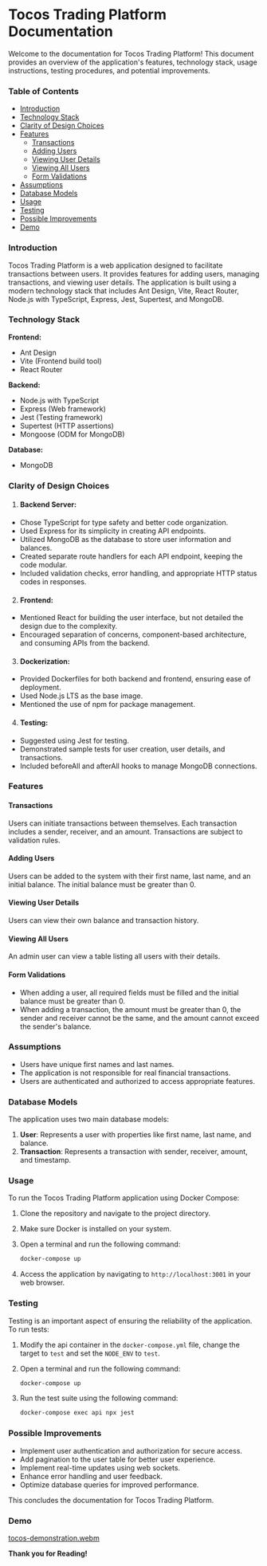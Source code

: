 # Tocos Trading Platform Documentation

Welcome to the documentation for Tocos Trading Platform! This document provides an overview of the application's features, technology stack, usage instructions, testing procedures, and potential improvements.

### Table of Contents

- [Introduction](#introduction)
- [Technology Stack](#technology-stack)
- [Clarity of Design Choices](#clarity-of-design-choices)
- [Features](#features)
  - [Transactions](#transactions)
  - [Adding Users](#adding-users)
  - [Viewing User Details](#viewing-user-details)
  - [Viewing All Users](#viewing-all-users)
  - [Form Validations](#form-validations)
- [Assumptions](#assumptions)
- [Database Models](#database-models)
- [Usage](#usage)
- [Testing](#testing)
- [Possible Improvements](#possible-improvements)
- [Demo](#demo)

### Introduction

Tocos Trading Platform is a web application designed to facilitate transactions between users. It provides features for adding users, managing transactions, and viewing user details. The application is built using a modern technology stack that includes Ant Design, Vite, React Router, Node.js with TypeScript, Express, Jest, Supertest, and MongoDB.

### Technology Stack

**Frontend:**
- Ant Design
- Vite (Frontend build tool)
- React Router

**Backend:**
- Node.js with TypeScript
- Express (Web framework)
- Jest (Testing framework)
- Supertest (HTTP assertions)
- Mongoose (ODM for MongoDB)

**Database:**
- MongoDB

### Clarity of Design Choices

1. #### Backend Server:
- Chose TypeScript for type safety and better code organization.
- Used Express for its simplicity in creating API endpoints.
- Utilized MongoDB as the database to store user information and balances.
- Created separate route handlers for each API endpoint, keeping the code modular.
- Included validation checks, error handling, and appropriate HTTP status codes in responses.

2. #### Frontend:
- Mentioned React for building the user interface, but not detailed the design due to the complexity.
- Encouraged separation of concerns, component-based architecture, and consuming APIs from the backend.

3. #### Dockerization:
- Provided Dockerfiles for both backend and frontend, ensuring ease of deployment.
- Used Node.js LTS as the base image.
- Mentioned the use of npm for package management.

4. #### Testing:

- Suggested using Jest for testing.
- Demonstrated sample tests for user creation, user details, and transactions.
- Included beforeAll and afterAll hooks to manage MongoDB connections.

### Features

#### Transactions

Users can initiate transactions between themselves. Each transaction includes a sender, receiver, and an amount. Transactions are subject to validation rules.

#### Adding Users

Users can be added to the system with their first name, last name, and an initial balance. The initial balance must be greater than 0.

#### Viewing User Details

Users can view their own balance and transaction history.

#### Viewing All Users

An admin user can view a table listing all users with their details.

#### Form Validations

- When adding a user, all required fields must be filled and the initial balance must be greater than 0.
- When adding a transaction, the amount must be greater than 0, the sender and receiver cannot be the same, and the amount cannot exceed the sender's balance.

### Assumptions

- Users have unique first names and last names.
- The application is not responsible for real financial transactions.
- Users are authenticated and authorized to access appropriate features.

### Database Models

The application uses two main database models:

1. **User**: Represents a user with properties like first name, last name, and balance.
2. **Transaction**: Represents a transaction with sender, receiver, amount, and timestamp.

### Usage

To run the Tocos Trading Platform application using Docker Compose:

1. Clone the repository and navigate to the project directory.
2. Make sure Docker is installed on your system.
3. Open a terminal and run the following command:

   ```bash
   docker-compose up
   ```

4. Access the application by navigating to `http://localhost:3001` in your web browser.

### Testing

Testing is an important aspect of ensuring the reliability of the application. To run tests:

1. Modify the api container in the `docker-compose.yml` file, change the target to `test` and set the `NODE_ENV` to `test`.
2. Open a terminal and run the following command:

   ```bash
   docker-compose up
   ```

3. Run the test suite using the following command:

   ```bash
   docker-compose exec api npx jest
   ```

### Possible Improvements

- Implement user authentication and authorization for secure access.
- Add pagination to the user table for better user experience.
- Implement real-time updates using web sockets.
- Enhance error handling and user feedback.
- Optimize database queries for improved performance.

This concludes the documentation for Tocos Trading Platform.

### Demo
[tocos-demonstration.webm](https://github.com/fahadhussain2/tocos-transaction-system/assets/19908737/39564303-daef-42e9-8b45-c8605e3a103e)

**Thank you for Reading!**
